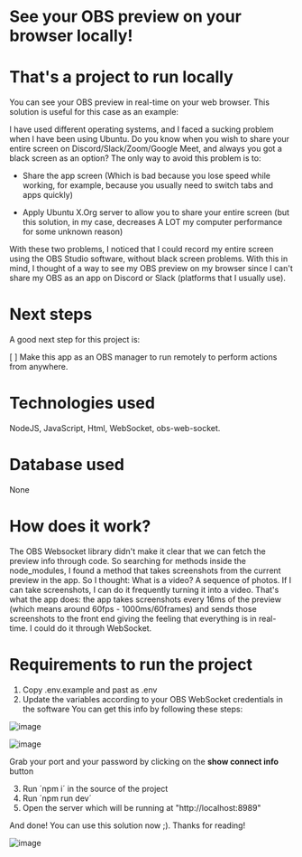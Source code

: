 # See your OBS preview on your browser locally!

# **That's a project to run locally**

You can see your OBS preview in real-time on your web browser. This solution is useful for this case as an example:

I have used different operating systems, and I faced a sucking problem when I have been using Ubuntu. Do you know when you wish to share your entire screen on Discord/Slack/Zoom/Google Meet, and always you got a black screen as an option? The only way to avoid this problem is to:

   -  Share the app screen (Which is bad because you lose speed while working, for example, because you usually need to switch tabs and apps quickly)

   - Apply Ubuntu X.Org server to allow you to share your entire screen (but this solution, in my case, decreases A LOT my computer performance for some unknown reason)

With these two problems, I noticed that I could record my entire screen using the OBS Studio software, without black screen problems. With this in mind, I thought of a way to see my OBS preview on my browser since I can't share my OBS as an app on Discord or Slack (platforms that I usually use).

# **Next steps**

A good next step for this project is:

[ ] Make this app as an OBS manager to run remotely to perform actions from anywhere.

# **Technologies used**

NodeJS, JavaScript, Html, WebSocket, obs-web-socket.

# **Database used**

None

# **How does it work?**

The OBS Websocket library didn't make it clear that we can fetch the preview info through code. So searching for methods inside the node_modules, I found a method that takes screenshots from the current preview in the app. So I thought: What is a video? A sequence of photos. If I can take screenshots, I can do it frequently turning it into a video. That's what the app does: the app takes screenshots every 16ms of the preview (which means around 60fps - 1000ms/60frames) and sends those screenshots to the front end giving the feeling that everything is in real-time. I could do it through WebSocket.

# **Requirements to run the project**

1. Copy .env.example and past as .env
2. Update the variables according to your OBS WebSocket credentials in the software
   You can get this info by following these steps:

![image](https://github.com/Emerson1337/obs-browser-preview/assets/58860863/1250283d-914b-42c9-ac15-d7e60402db0a)

![image](https://github.com/Emerson1337/obs-browser-preview/assets/58860863/581ddba7-e149-4075-af0f-8951b2540ccd)

Grab your port and your password by clicking on the **show connect info** button

3. Run ´npm i´ in the source of the project
4. Run ´npm run dev´
5. Open the server which will be running at "http://localhost:8989"

And done! You can use this solution now ;). Thanks for reading!

![image](https://github.com/Emerson1337/obs-browser-preview/assets/58860863/4334581a-f785-4d4c-990b-e46a216a748a)
